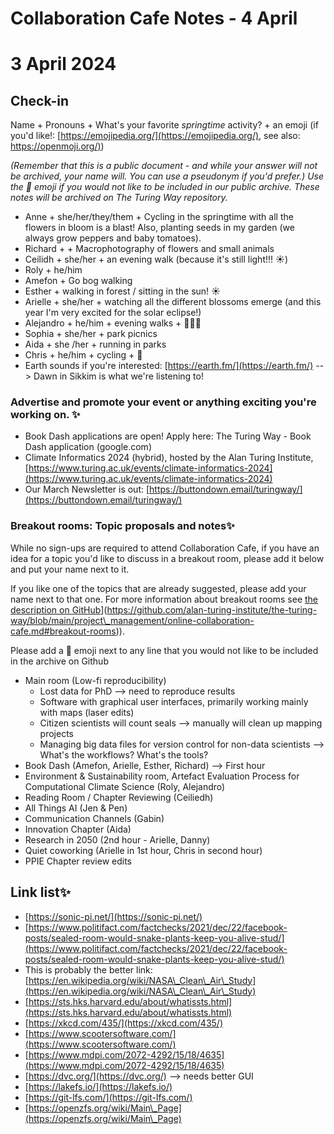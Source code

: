 # Collaboration Cafe Notes - 4 April

# 3 April 2024

## Check-in

Name + Pronouns + What's your favorite *springtime* activity?  + an emoji (if you'd like!: [https://emojipedia.org/](https://emojipedia.org/), see also: [https://openmoji.org/)](https://openmoji.org/))

*(Remember that this is a public document - and while your answer will not be archived, your name will. You can use a pseudonym if you'd prefer.) Use the 🤫 emoji if you would not like to be included in our public archive. These notes will be archived on The Turing Way repository.*

* Anne + she/her/they/them + Cycling in the springtime with all the flowers in bloom is a blast! Also, planting seeds in my garden (we always grow peppers and baby tomatoes). 
* Richard + + Macrophotography of flowers and small animals 
* Ceilidh + she/her + an evening walk (because it's still light!!! ☀️) 
* Roly + he/him
* Amefon + Go bog walking
* Esther + walking in forest / sitting in the sun! ☀️
* Arielle + she/her + watching all the different blossoms emerge (and this year I'm very excited for the solar eclipse!) 
* Alejandro + he/him + evening walks + 🚶🚶🏽
* Sophia + she/her + park picnics 
* Aida + she /her + running in parks 
* Chris + he/him + cycling + 🚴
* Earth sounds if you're interested: [https://earth.fm/](https://earth.fm/) --> Dawn in Sikkim is what we're listening to!

### Advertise and promote your event or anything exciting you're working on. ✨

*  Book Dash applications are open! Apply here: The Turing Way - Book Dash application (google.com)
*  Climate Informatics 2024 (hybrid), hosted by the Alan Turing Institute, [https://www.turing.ac.uk/events/climate-informatics-2024](https://www.turing.ac.uk/events/climate-informatics-2024)
* Our March Newsletter is out: [https://buttondown.email/turingway/](https://buttondown.email/turingway/)

### Breakout rooms: Topic proposals and notes✨ 

While no sign-ups are required to attend Collaboration Cafe, if you have an idea for a topic you'd like to discuss in a breakout room, please add it below and put your name next to it. 

If you like one of the topics that are already suggested, please add your name next to that one. For more information about breakout rooms see [the description on GitHub]([https://github.com/alan-turing-institute/the-turing-way/blob/main/project\_management/online-collaboration-cafe.md#breakout-rooms)](https://github.com/alan-turing-institute/the-turing-way/blob/main/project\_management/online-collaboration-cafe.md#breakout-rooms)).

Please add a 🤫 emoji next to any line that you would not like to be included in the archive on Github

* Main room (Low-fi  reproducibility)
    * Lost data for PhD --> need to reproduce results
    * Software with graphical user interfaces, primarily working mainly with maps (laser edits) 
    * Citizen scientists will count seals --> manually will clean up mapping projects
    * Managing big data files for version control for non-data scientists --> What's the workflows? What's the tools?
* Book Dash (Amefon, Arielle, Esther, Richard) --> First hour
* Environment \& Sustainability room, Artefact Evaluation Process for Computational Climate Science (Roly, Alejandro)
* Reading Room / Chapter Reviewing (Ceiliedh)
* All Things AI (Jen \& Pen)
* Communication Channels (Gabin)
* Innovation Chapter (Aida)
* Research in 2050 (2nd hour - Arielle, Danny)
* Quiet coworking (Arielle in 1st hour, Chris in second hour)
* PPIE Chapter review edits


##  Link list✨ 

* [https://sonic-pi.net/](https://sonic-pi.net/)
* [https://www.politifact.com/factchecks/2021/dec/22/facebook-posts/sealed-room-would-snake-plants-keep-you-alive-stud/](https://www.politifact.com/factchecks/2021/dec/22/facebook-posts/sealed-room-would-snake-plants-keep-you-alive-stud/)
* This is probably the better link: [https://en.wikipedia.org/wiki/NASA\_Clean\_Air\_Study](https://en.wikipedia.org/wiki/NASA\_Clean\_Air\_Study)
* [https://sts.hks.harvard.edu/about/whatissts.html](https://sts.hks.harvard.edu/about/whatissts.html)
* [https://xkcd.com/435/](https://xkcd.com/435/)
* [https://www.scootersoftware.com/](https://www.scootersoftware.com/) 
* [https://www.mdpi.com/2072-4292/15/18/4635](https://www.mdpi.com/2072-4292/15/18/4635)
* [https://dvc.org/](https://dvc.org/) --> needs better GUI
* [https://lakefs.io/](https://lakefs.io/)
* [https://git-lfs.com/](https://git-lfs.com/)
* [https://openzfs.org/wiki/Main\_Page](https://openzfs.org/wiki/Main\_Page)